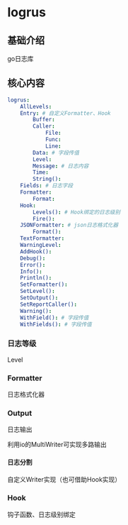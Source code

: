 # logrus


## 基础介绍

go日志库

## 核心内容
```yaml
logrus:
    AllLevels:
    Entry: # 自定义Formatter、Hook
        Buffer:
        Caller:
            File:
            Func:
            Line:
        Data: # 字段传值
        Level:
        Message: # 日志内容
        Time:
        String():
    Fields: # 日志字段
    Formatter:
        Format:
    Hook:
        Levels(): # Hook绑定的日志级别
        Fire():
    JSONFormatter: # json日志格式化器
        Format():
    TextFormatter:
    WarningLevel:
    AddHook():
    Debug():
    Error():
    Info():
    Println():
    SetFormatter():
    SetLevel():
    SetOutput():
    SetReportCaller():
    Warning():
    WithField(): # 字段传值
    WithFields(): # 字段传值
```


### 日志等级

Level



### Formatter

日志格式化器


### Output

日志输出

利用io的MultiWriter可实现多路输出


#### 日志分割      

自定义Writer实现（也可借助Hook实现）



### Hook

钩子函数、日志级别绑定